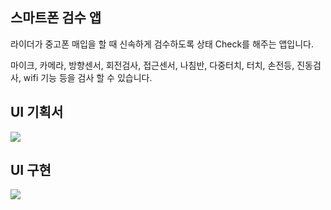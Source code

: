<h2>스마트폰 검수 앱</h2>
<p>라이더가 중고폰 매입을 할 때 신속하게 검수하도록 상태 Check를 해주는 앱입니다.</p>
<p>마이크, 카메라, 방향센서, 회전검사, 접근센서, 나침반, 다중터치, 터치, 손전등, 진동검사, wifi 기능 등을 검사 할 수 있습니다.</p>




<h2>UI 기획서</h2>
<img src="https://user-images.githubusercontent.com/65752350/102007632-1b617200-3d6e-11eb-8179-db3fa99ba5c7.JPG"></img>

<h2>UI 구현</h2>
<img src="https://user-images.githubusercontent.com/65752350/102007677-7a26eb80-3d6e-11eb-82fa-12f28bfbab01.JPG"></img>
